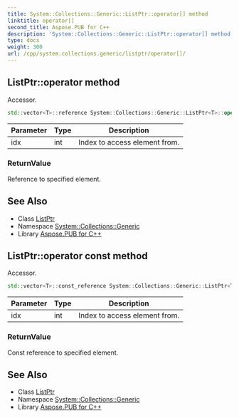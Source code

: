 ```yaml
---
title: System::Collections::Generic::ListPtr::operator[] method
linktitle: operator[]
second_title: Aspose.PUB for C++
description: 'System::Collections::Generic::ListPtr::operator[] method. Accessor in C++.'
type: docs
weight: 300
url: /cpp/system.collections.generic/listptr/operator[]/
---
```

## ListPtr::operator[](int) method


Accessor.

```cpp
std::vector<T>::reference System::Collections::Generic::ListPtr<T>::operator[](int idx)
```


| Parameter | Type | Description |
| --- | --- | --- |
| idx | int | Index to access element from. |

### ReturnValue

Reference to specified element.

## See Also

* Class [ListPtr](../)
* Namespace [System::Collections::Generic](../../)
* Library [Aspose.PUB for C++](../../../)
## ListPtr::operator[](int) const method


Accessor.

```cpp
std::vector<T>::const_reference System::Collections::Generic::ListPtr<T>::operator[](int idx) const
```


| Parameter | Type | Description |
| --- | --- | --- |
| idx | int | Index to access element from. |

### ReturnValue

Const reference to specified element.

## See Also

* Class [ListPtr](../)
* Namespace [System::Collections::Generic](../../)
* Library [Aspose.PUB for C++](../../../)
